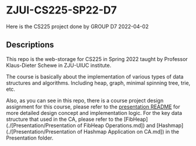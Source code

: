 # ZJUI-CS225-SP22-D7
Here is the CS225 project done by GROUP D7
2022-04-02

## Descriptions

This repo is the web-storage for CS225 in Spring 2022 taught by Professor Klaus-Dieter Schewe in ZJU-UIUC institute.

The course is basically about the implementation of various types of data structures and algorithms. Including heap, graph, minimal spinning tree, trie, etc.

Also, as you can see in this repo, there is a course project design assignment for this course, please refer to the [presentation README](./[Presentation/README/README.md]) for more detailed design concept and implementation logic. For the key data structure that used in the CA, please refer to the [FibHeap](./[Presentation/Presentation of FibHeap Operations.md]) and [Hashmap](./[Presentation/Presentation of Hashmap Application on CA.md]) in the Presentation folder.
